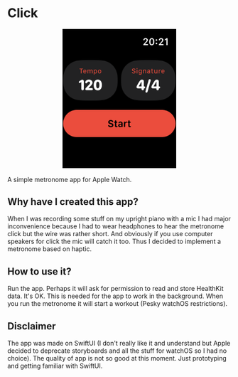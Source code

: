 # Click
<p align="center">
  <img src="./Images/ClickAppMainScreen.png" alt="App Main Screen" style="width:256px">
</p>

A simple metronome app for Apple Watch.


## Why have I created this app?
When I was recording some stuff on my upright piano with a mic I had major inconvenience because I had to wear headphones to hear the metronome click but the wire was rather short. And obviously if you use computer speakers for click the mic will catch it too. Thus I decided to implement a metronome based on haptic.


## How to use it?
Run the app. Perhaps it will ask for permission to read and store HealthKit data. It's OK. This is needed for the app to work in the background. When you run the metronome it will start a workout (Pesky watchOS restrictions).

## Disclaimer
The app was made on SwiftUI (I don't really like it and understand but Apple decided to deprecate storyboards and all the stuff for watchOS so I had no choice). The quality of app is not so good at this moment. Just prototyping and getting familiar with SwiftUI.